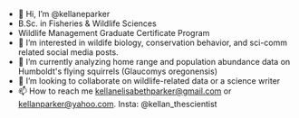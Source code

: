 - 👋 Hi, I’m @kellaneparker
- B.Sc. in Fisheries & Wildlife Sciences
- Wildlife Management Graduate Certificate Program 
- 👀 I’m interested in wildife biology, conservation behavior, and sci-comm related social media posts.
- 🌱 I’m currently analyzing home range and population abundance data on Humboldt's flying squirrels (Glaucomys oregonensis)
- 💞️ I’m looking to collaborate on wildlife-related data or a science writer
- 📫 How to reach me kellanelisabethparker@gmail.com or kellanparker@yahoo.com. Insta: @kellan_thescientist

<!---
kellaneparker/kellaneparker is a ✨ special ✨ repository because its `README.md` (this file) appears on your GitHub profile.
You can click the Preview link to take a look at your changes.
--->
